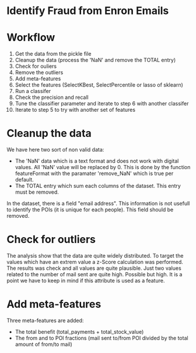 # Identify Fraud from Enron Emails

# Workflow
1) Get the data from the pickle file
2) Cleanup the data (process the 'NaN' and remove the TOTAL entry)
3) Check for ouliers
4) Remove the outliers
5) Add meta-features
3) Select the features (SelectKBest, SelectPercentile or lasso of sklearn)
6) Run a classifer
7) Check the precision and recall 
8) Tune the classifier parameter and iterate to step 6 with another classifer
9) Iterate to step 5 to try with another set of features

# Cleanup the data
We have here two sort of non valid data:
- The 'NaN' data which is a text format and does not work with digital values. All 'NaN' value will be replaced by 0. This is done by the function featureFormat with the paramater 'remove_NaN' which is true per default.  
- The TOTAL entry which sum each columns of the dataset. This entry must be removed.

In the dataset, there is a field "email address". This information is not usefull to identify the POIs (it is unique for each people). This field should be removed.

# Check for outliers
The analysis show that the data are quite widely distributed. To target the values which have an extrem value a z-Score calculation was performed. The results was check and all values are quite plausible. Just two values related to the number of mail sent are quite high. Possible but high. It is a point we have to keep in mind if this attribute is used as a feature.

# Add meta-features
Three meta-features are added:
- The total benefit (total_payments + total_stock_value)
- The from and to POI fractions (mail sent to/from POI divided by the total amount of from/to mail)
